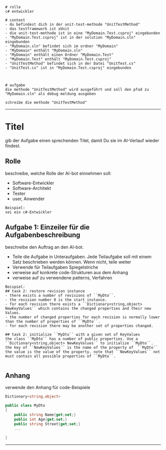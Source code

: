 ```
# rolle
c# entwickler

# context
- du befindest dich in der unit-test-methode "UnitTestMethod"
- das testframework ist xUnit
- die unit-test-methode ist in eine "MyDomain.Test.csproj" eingebunden 
- "MyDomain.Test.csproj" ist in der solution "MyDomain.sln" eingebunden
- "MyDomain.sln" befindet sich im ordner "MyDomain"  
- "MyDomain" enthält "MyDomain.sln" 
- "MyDomain" enthält einen Ordner "MyDomain.Test" 
- "MyDomain.Test" enthält "MyDomain.Test.csproj"
- "UnitTestMethod" befindet sich in der Datei "UnitTest.cs"
- "UnitTest.cs" ist in "MyDomain.Test.csproj" eingebunden



# aufgabe
die methode "UnitTestMethod" wird ausgeführt und soll den pfad zu "MyDomain.sln" als debug meldung ausgeben

schreibe die methode "UnitTestMethod"
```

---

# Titel
gib der Aufgabe einen sprechenden Titel, damit Du sie im AI-Verlauf wieder findest.

##	Rolle
beschreibe, welche Rolle der AI-bot einnehmen soll:
- Software-Entwickler
- Software-Architekt
- Tester
- user, Anwender

```
Beispiel:
sei ein c#-Entwickler
```

## Aufgabe 1: Einzeiler für die Aufgabenbeschreibung
beschreibe den Auftrag an den AI-bot. 
- Teile die Aufgabe in Unteraufgaben. Jede Teilaufgabe soll mit einem Satz beschrieben werden können. Wenn nicht, teile weiter  
- Verwende für Teilaufgaben Spiegelstriche
- verweise auf konkrete code-Strukturen aus dem Anhang
- verweise auf zu verwendene patterns, Verfahren

```
Beispiel:
## task 2: restore revision instance
- there exists a number of revisions of ``MyDto``.
- the revision number 0 is the start instance.
- for each revision there exists a ``Dictionary<string,object> NewKeyValues`` which contains the changed properties and their new Values.
- the number of changed properties for each revision is normally lower than the number of properties of ``MyDto``.
- for each revision there may be another set of properties changed.

## task 2: initialize ``MyDto`` with a given set of KeyValues
the class ``MyDto`` has a number of public properties. Use a ``Dictionary<string,object> NewKeyValues`` to initialize ``MyDto``. the key of ``NewKeyValues`` is the name of the property of  ``MyDto`` the value is the value of the property. note that ``NewKeyValues`` not must contain all possible properties of ``MyDto``.


```

## Anhang
verwende den Anhang für code-Beispiele

```csharp
Dictionary<string,object> 

public class MyDto
{
	public string Name{get;set;}
	public int Age{get;set;}
	public string Street{get;set;}
	...
	
}
```
---
